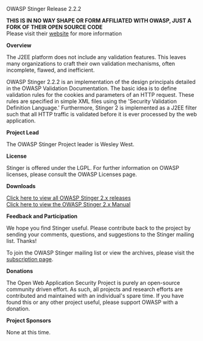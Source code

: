 OWASP Stinger Release 2.2.2

<b>THIS IS IN NO WAY SHAPE OR FORM AFFILIATED WITH OWASP, JUST A FORK OF THEIR OPEN SOURCE CODE</b></br>
Please visit their [website](https://www.owasp.org/index.php/OWASP_Stinger_Version_2) for more information

<b>Overview</b>

The J2EE platform does not include any validation features. This leaves many organizations to craft their own validation mechanisms, often incomplete, flawed, and inefficient.

OWASP Stinger 2.2.2 is an implementation of the design principals detailed in the OWASP Validation Documentation. The basic idea is to define validation rules for the cookies and parameters of an HTTP request. These rules are specified in simple XML files using the 'Security Validation Definition Language.' Furthermore, Stinger 2 is implemented as a J2EE filter such that all HTTP traffic is validated before it is ever processed by the web application.

<b>Project Lead</b>

The OWASP Stinger Project leader is Wesley West.

<b>License</b>

Stinger is offered under the LGPL. For further information on OWASP licenses, please consult the OWASP Licenses page.

<b>Downloads</b>

[Click here to view all OWASP Stinger 2.x releases](http://www.owasp.org/index.php/OWASP_Stinger_2_Releases)</br>
[Click here to view the OWASP Stinger 2.x Manual](http://www.owasp.org/index.php/OWASP_Stinger_Manual)

<b>Feedback and Participation</b>

We hope you find Stinger useful. Please contribute back to the project by sending your comments, questions, and suggestions to the Stinger mailing list. Thanks!

To join the OWASP Stinger mailing list or view the archives, please visit the [subscription page](http://lists.owasp.org/mailman/listinfo/owasp-stinger).

<b>Donations</b>

The Open Web Application Security Project is purely an open-source community driven effort. As such, all projects and research efforts are contributed and maintained with an individual's spare time. If you have found this or any other project useful, please support OWASP with a donation.

<b>Project Sponsors</b>

None at this time.
